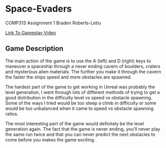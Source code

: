 # Space-Evaders
COMP313 Assignment 1
Braden Roberts-Letiu

[Link To Gameplay Video](https://streamable.com/qe9my0)

## Game Description

The main action of the game is to use the A (left) and D (right) keys to maneuver a spaceship through a never ending cavern of boulders, craters and mysterious alien materials. The further you make it through the cavern the faster the ships speed and more obstacles are spawned.

The hardest part of the game to get working in Unreal was probably the level generation, I went through lots of different methods of trying to get a good distribution in the difficulty level vs speed vs obstacle spawning. Some of the ways I tried would be too steep a climb in difficulty or some would be too unbalanced when it came to speed vs obstacle spawning ratios.

The most interesting part of the game would definitely be the level generation again. The fact that the game is never ending, you'll never play the same run twice and that you can never predict the next obstacles to come before you makes the game exciting.